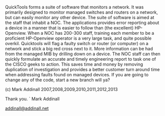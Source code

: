 QuickTools forms a suite of software that monitors a network.  It was primarily designed to monitor managed switches and routers on a network, but can easily monitor any other device.  The suite of software is aimed at the staff that inhabit a NOC.  The applications provides error reporting about a device in a manner that is easier to follow than (the excellent) HP-Openview.  When a NOC has 200-300 staff, training each member to be a proficient HP-Openview operator is a very large task, and quite possible overkil.  Quicktools will flag a faulty switch or router (or computer) on a network and stick a big red cross next to it.  More information can be had from the managed MIB by drilling down on a device.  The NOC staff can then quickly formulate an accurate and timely engineering report to task one of the CISCO geeks to action.  This saves time and money by removing duplication of investigation and provides a better customer turn around time when addressing faults found on managed devices.  If you are going to change any of the code, start a new branch will ya?

(c) Mark Addinall 2007,2008,2009,2010,2011,2012,2013



Thank you.
`
Mark Addinall

addinall@addinall.net

